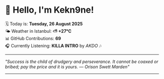 # 👋 Hello, I'm Kekn9ne!

🗓️ Today is: **Tuesday, 26 August 2025**  
🌤️ Weather in Istanbul: **⛅️  +27°C**  
📊 GitHub Contributions: **69**  
🎧 Currently Listening: **KILLA INTRO** by *AKDO* 🎶

---

_"Success is the child of drudgery and perseverance. It cannot be coaxed or bribed; pay the price and it is yours.  — *Orison Swett Marden*"_

---
